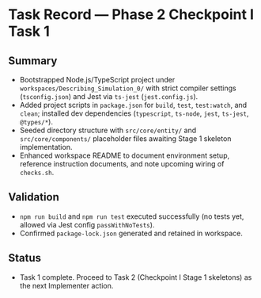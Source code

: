 # Task Record — Phase 2 Checkpoint I Task 1

## Summary
- Bootstrapped Node.js/TypeScript project under `workspaces/Describing_Simulation_0/` with strict compiler settings (`tsconfig.json`) and Jest via `ts-jest` (`jest.config.js`).
- Added project scripts in `package.json` for `build`, `test`, `test:watch`, and `clean`; installed dev dependencies (`typescript`, `ts-node`, `jest`, `ts-jest`, `@types/*`).
- Seeded directory structure with `src/core/entity/` and `src/core/components/` placeholder files awaiting Stage 1 skeleton implementation.
- Enhanced workspace README to document environment setup, reference instruction documents, and note upcoming wiring of `checks.sh`.

## Validation
- `npm run build` and `npm run test` executed successfully (no tests yet, allowed via Jest config `passWithNoTests`).
- Confirmed `package-lock.json` generated and retained in workspace.

## Status
- Task 1 complete. Proceed to Task 2 (Checkpoint I Stage 1 skeletons) as the next Implementer action.
